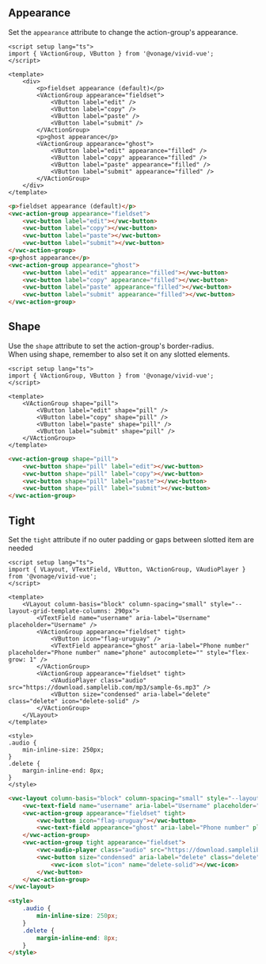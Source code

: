 ## Appearance

Set the `appearance` attribute to change the action-group's appearance.

<vwc-tabs gutters="none">
<vwc-tab label="Vue"></vwc-tab>
<vwc-tab-panel>

```vue preview
<script setup lang="ts">
import { VActionGroup, VButton } from '@vonage/vivid-vue';
</script>

<template>
	<div>
		<p>fieldset appearance (default)</p>
		<VActionGroup appearance="fieldset">
			<VButton label="edit" />
			<VButton label="copy" />
			<VButton label="paste" />
			<VButton label="submit" />
		</VActionGroup>
		<p>ghost appearance</p>
		<VActionGroup appearance="ghost">
			<VButton label="edit" appearance="filled" />
			<VButton label="copy" appearance="filled" />
			<VButton label="paste" appearance="filled" />
			<VButton label="submit" appearance="filled" />
		</VActionGroup>
	</div>
</template>
```

</vwc-tab-panel>
<vwc-tab label="Web Component"></vwc-tab>
<vwc-tab-panel>

```html preview
<p>fieldset appearance (default)</p>
<vwc-action-group appearance="fieldset">
	<vwc-button label="edit"></vwc-button>
	<vwc-button label="copy"></vwc-button>
	<vwc-button label="paste"></vwc-button>
	<vwc-button label="submit"></vwc-button>
</vwc-action-group>
<p>ghost appearance</p>
<vwc-action-group appearance="ghost">
	<vwc-button label="edit" appearance="filled"></vwc-button>
	<vwc-button label="copy" appearance="filled"></vwc-button>
	<vwc-button label="paste" appearance="filled"></vwc-button>
	<vwc-button label="submit" appearance="filled"></vwc-button>
</vwc-action-group>
```

</vwc-tab-panel>
</vwc-tabs>

## Shape

Use the `shape` attribute to set the action-group's border-radius.  
When using shape, remember to also set it on any slotted elements.

<vwc-tabs gutters="none">
<vwc-tab label="Vue"></vwc-tab>
<vwc-tab-panel>

```vue preview
<script setup lang="ts">
import { VActionGroup, VButton } from '@vonage/vivid-vue';
</script>

<template>
	<VActionGroup shape="pill">
		<VButton label="edit" shape="pill" />
		<VButton label="copy" shape="pill" />
		<VButton label="paste" shape="pill" />
		<VButton label="submit" shape="pill" />
	</VActionGroup>
</template>
```

</vwc-tab-panel>
<vwc-tab label="Web Component"></vwc-tab>
<vwc-tab-panel>

```html preview
<vwc-action-group shape="pill">
	<vwc-button shape="pill" label="edit"></vwc-button>
	<vwc-button shape="pill" label="copy"></vwc-button>
	<vwc-button shape="pill" label="paste"></vwc-button>
	<vwc-button shape="pill" label="submit"></vwc-button>
</vwc-action-group>
```

</vwc-tab-panel>
</vwc-tabs>

## Tight

Set the `tight` attribute if no outer padding or gaps between slotted item are needed

<vwc-tabs gutters="none">
<vwc-tab label="Vue"></vwc-tab>
<vwc-tab-panel>

```vue preview
<script setup lang="ts">
import { VLayout, VTextField, VButton, VActionGroup, VAudioPlayer } from '@vonage/vivid-vue';
</script>

<template>
	<VLayout column-basis="block" column-spacing="small" style="--layout-grid-template-columns: 290px">
		<VTextField name="username" aria-label="Username" placeholder="Username" />
		<VActionGroup appearance="fieldset" tight>
			<VButton icon="flag-uruguay" />
			<VTextField appearance="ghost" aria-label="Phone number" placeholder="Phone number" name="phone" autocomplete="" style="flex-grow: 1" />
		</VActionGroup>
		<VActionGroup appearance="fieldset" tight>
			<VAudioPlayer class="audio" src="https://download.samplelib.com/mp3/sample-6s.mp3" />
			<VButton size="condensed" aria-label="delete" class="delete" icon="delete-solid" />
		</VActionGroup>
	</VLayout>
</template>

<style>
.audio {
	min-inline-size: 250px;
}
.delete {
	margin-inline-end: 8px;
}
</style>
```

</vwc-tab-panel>
<vwc-tab label="Web Component"></vwc-tab>
<vwc-tab-panel>

```html preview
<vwc-layout column-basis="block" column-spacing="small" style="--layout-grid-template-columns: 290px">
	<vwc-text-field name="username" aria-label="Username" placeholder="Username"></vwc-text-field>
	<vwc-action-group appearance="fieldset" tight>
		<vwc-button icon="flag-uruguay"></vwc-button>
		<vwc-text-field appearance="ghost" aria-label="Phone number" placeholder="Phone number" name="phone" autocomplete="" style="flex-grow: 1"></vwc-text-field>
	</vwc-action-group>
	<vwc-action-group tight appearance="fieldset">
		<vwc-audio-player class="audio" src="https://download.samplelib.com/mp3/sample-6s.mp3"> </vwc-audio-player>
		<vwc-button size="condensed" aria-label="delete" class="delete">
			<vwc-icon slot="icon" name="delete-solid"></vwc-icon>
		</vwc-button>
	</vwc-action-group>
</vwc-layout>

<style>
	.audio {
		min-inline-size: 250px;
	}
	.delete {
		margin-inline-end: 8px;
	}
</style>
```

</vwc-tab-panel>
</vwc-tabs>

